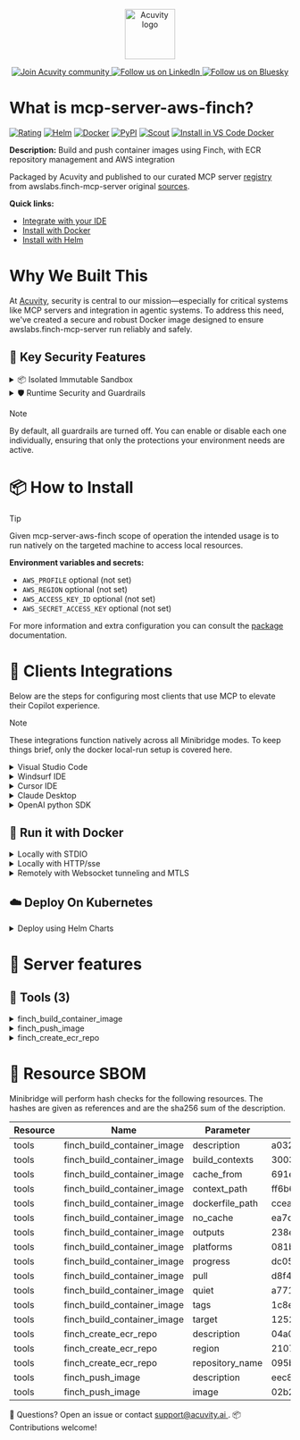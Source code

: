 <p align="center">
  <a href="https://acuvity.ai">
    <picture>
      <img src="https://mma.prnewswire.com/media/2544052/Acuvity__Logo.jpg" height="90" alt="Acuvity logo"/>
    </picture>
  </a>
</p>
<p align="center">
  <a href="https://discord.gg/BkU7fBkrNk">
    <img src="https://img.shields.io/badge/Acuvity-Join-7289DA?logo=discord&logoColor=fff" alt="Join Acuvity community" />
  </a>
<a href="https://www.linkedin.com/company/acuvity/">
    <img src="https://img.shields.io/badge/LinkedIn-Follow-7289DA" alt="Follow us on LinkedIn" />
  </a>
<a href="https://bsky.app/profile/acuvity.bsky.social">
    <img src="https://img.shields.io/badge/Bluesky-Follow-7289DA"?logo=bluesky&logoColor=fff" alt="Follow us on Bluesky" />
  </a>
</p>


# What is mcp-server-aws-finch?
[![Rating](https://img.shields.io/badge/B-3775A9?label=Rating)](https://docs.anthropic.com/en/docs/build-with-claude/tool-use/implement-tool-use#best-practices-for-tool-definitions)
[![Helm](https://img.shields.io/badge/1.0.0-3775A9?logo=helm&label=Charts&logoColor=fff)](https://hub.docker.com/r/acuvity/mcp-server-aws-finch/tags/)
[![Docker](https://img.shields.io/docker/image-size/acuvity/mcp-server-aws-finch/0.1.2?logo=docker&logoColor=fff&label=0.1.2)](https://hub.docker.com/r/acuvity/mcp-server-aws-finch)
[![PyPI](https://img.shields.io/badge/0.1.2-3775A9?logo=pypi&logoColor=fff&label=awslabs.finch-mcp-server)](https://github.com/awslabs/mcp/tree/HEAD/src/finch-mcp-server)
[![Scout](https://img.shields.io/badge/Active-3775A9?logo=docker&logoColor=fff&label=Scout)](https://hub.docker.com/r/acuvity/mcp-server-aws-finch/)
[![Install in VS Code Docker](https://img.shields.io/badge/VS_Code-One_click_install-0078d7?logo=githubcopilot)](https://insiders.vscode.dev/redirect/mcp/install?name=mcp-server-aws-finch&config=%7B%22args%22%3A%5B%22run%22%2C%22-i%22%2C%22--rm%22%2C%22--read-only%22%2C%22--tmpfs%22%2C%22%2Ftmp%3Arw%2Cnosuid%2Cnodev%22%2C%22docker.io%2Facuvity%2Fmcp-server-aws-finch%3A0.1.2%22%5D%2C%22command%22%3A%22docker%22%7D)

**Description:** Build and push container images using Finch, with ECR repository management and AWS integration

Packaged by Acuvity and published to our curated MCP server [registry](https://mcp.acuvity.ai) from awslabs.finch-mcp-server original [sources](https://github.com/awslabs/mcp/tree/HEAD/src/finch-mcp-server).

**Quick links:**

- [Integrate with your IDE](https://github.com/acuvity/mcp-servers-registry/blob/main/mcp-server-aws-finch/docker/README.md#-clients-integrations)
- [Install with Docker](https://github.com/acuvity/mcp-servers-registry/tree/main/mcp-server-aws-finch/docker/README.md#-run-it-with-docker)
- [Install with Helm](https://github.com/acuvity/mcp-servers-registry/tree/main/mcp-server-aws-finch/charts/mcp-server-aws-finch/README.md#how-to-install)

# Why We Built This

At [Acuvity](https://acuvity.ai), security is central to our mission—especially for critical systems like MCP servers and integration in agentic systems.
To address this need, we've created a secure and robust Docker image designed to ensure awslabs.finch-mcp-server run reliably and safely.

## 🔐 Key Security Features

<details>
<summary>📦 Isolated Immutable Sandbox </summary>

- **Isolated Execution**: All tools run within secure, containerized sandboxes to enforce process isolation and prevent lateral movement.
- **Non-root by Default**: Enforces least-privilege principles, minimizing the impact of potential security breaches.
- **Read-only Filesystem**: Ensures runtime immutability, preventing unauthorized modification.
- **Version Pinning**: Guarantees consistency and reproducibility across deployments by locking tool and dependency versions.
- **CVE Scanning**: Continuously scans images for known vulnerabilities using [Docker Scout](https://docs.docker.com/scout/) to support proactive mitigation.
- **SBOM & Provenance**: Delivers full supply chain transparency by embedding metadata and traceable build information."
</details>

<details>
<summary>🛡️ Runtime Security and Guardrails</summary>

**Minibridge Integration**: [Minibridge](https://github.com/acuvity/minibridge) establishes secure Agent-to-MCP connectivity, supports Rego/HTTP-based policy enforcement 🕵️, and simplifies orchestration.

The [ARC](https://github.com/acuvity/mcp-servers-registry/tree/main) container includes a [built-in Rego policy](https://github.com/acuvity/mcp-servers-registry/tree/main/mcp-server-aws-finch/docker/policy.rego) that enables a set of runtime "guardrails"" to help enforce security, privacy, and correct usage of your services. Below is an overview of each guardrail provided.

### 🔒 Resource Integrity

**Mitigates MCP Rug Pull Attacks**

* **Goal:** Protect users from malicious tool description changes after initial approval, preventing post-installation manipulation or deception.
* **Mechanism:** Locks tool descriptions upon client approval and verifies their integrity before execution. Any modification to the description triggers a security violation, blocking unauthorized changes from server-side updates.

### 🛡️ Guardrails

#### Covert Instruction Detection

Monitors incoming requests for hidden or obfuscated directives that could alter policy behavior.

* **Goal:** Stop attackers from slipping unnoticed commands or payloads into otherwise harmless data.
* **Mechanism:** Applies a library of regex patterns and binary‐encoding checks to the full request body. If any pattern matches a known covert channel (e.g., steganographic markers, hidden HTML tags, escape-sequence tricks), the request is rejected.

#### Sensitive Pattern Detection

Block user-defined sensitive data patterns (credential paths, filesystem references).

* **Goal:** Block accidental or malicious inclusion of sensitive information that violates data-handling rules.
* **Mechanism:** Runs a curated set of regexes against all payloads and tool descriptions—matching patterns such as `.env` files, RSA key paths, directory traversal sequences.

#### Shadowing Pattern Detection

Detects and blocks "shadowing" attacks, where a malicious MCP server sneaks hidden directives into its own tool descriptions to hijack or override the behavior of other, trusted tools.

* **Goal:** Stop a rogue server from poisoning the agent’s logic by embedding instructions that alter how a different server’s tools operate (e.g., forcing all emails to go to an attacker’s address even when the user calls a separate `send_email` tool).
* **Mechanism:** During policy load, each tool description is scanned for cross‐tool override patterns—such as `<IMPORTANT>` sections referencing other tool names, hidden side‐effects, or directives that apply to a different server’s API. Any description that attempts to shadow or extend instructions for a tool outside its own namespace triggers a policy violation and is rejected.

#### Schema Misuse Prevention

Enforces strict adherence to MCP input schemas.

* **Goal:** Prevent malformed or unexpected fields from bypassing validations, causing runtime errors, or enabling injections.
* **Mechanism:** Compares each incoming JSON object against the declared schema (required properties, allowed keys, types). Any extra, missing, or mistyped field triggers an immediate policy violation.

#### Cross-Origin Tool Access

Controls whether tools may invoke tools or services from external origins.

* **Goal:** Prevent untrusted or out-of-scope services from being called.
* **Mechanism:** Examines tool invocation requests and outgoing calls, verifying each target against an allowlist of approved domains or service names. Calls to any non-approved origin are blocked.

#### Secrets Redaction

Automatically masks sensitive values so they never appear in logs or responses.

* **Goal:** Ensure that API keys, tokens, passwords, and other credentials cannot leak in plaintext.
* **Mechanism:** Scans every text output for known secret formats (e.g., AWS keys, GitHub PATs, JWTs). Matches are replaced with `[REDACTED]` before the response is sent or recorded.

These controls ensure robust runtime integrity, prevent unauthorized behavior, and provide a foundation for secure-by-design system operations.

### Enable guardrails

To activate guardrails in your Docker containers, define the `GUARDRAILS` environment variable with the protections you need.

| Guardrail                        | Summary                                                                 |
|----------------------------------|-------------------------------------------------------------------------|
| `covert-instruction-detection`   | Detects hidden or obfuscated directives in requests.                    |
| `sensitive-pattern-detection`    | Flags patterns suggesting sensitive data or filesystem exposure.        |
| `shadowing-pattern-detection`    | Identifies tool descriptions that override or influence others.         |
| `schema-misuse-prevention`       | Enforces strict schema compliance on input data.                        |
| `cross-origin-tool-access`       | Controls calls to external services or APIs.                            |
| `secrets-redaction`              | Prevents exposure of credentials or sensitive values.                   |

Example: add `-e GUARDRAILS="secrets-redaction sensitive-pattern-detection"` to enable those guardrails.

## 🔒 Basic Authentication via Shared Secret

Provides a lightweight auth layer using a single shared token.

* **Mechanism:** Expects clients to send an `Authorization` header with the predefined secret.
* **Use Case:** Quickly lock down your endpoint in development or simple internal deployments—no complex OAuth/OIDC setup required.

To turn on Basic Authentication, define `BASIC_AUTH_SECRET` environment variable with a shared secret.

Example: add `-e BASIC_AUTH_SECRET="supersecret"` to enable the basic authentication.

> While basic auth will protect against unauthorized access, you should use it only in controlled environment,
> rotate credentials frequently and **always** use TLS.

</details>

> [!NOTE]
> By default, all guardrails are turned off. You can enable or disable each one individually, ensuring that only the protections your environment needs are active.


# 📦 How to Install


> [!TIP]
> Given mcp-server-aws-finch scope of operation the intended usage is to run natively on the targeted machine to access local resources.

**Environment variables and secrets:**
  - `AWS_PROFILE` optional (not set)
  - `AWS_REGION` optional (not set)
  - `AWS_ACCESS_KEY_ID` optional (not set)
  - `AWS_SECRET_ACCESS_KEY` optional (not set)

For more information and extra configuration you can consult the [package](https://github.com/awslabs/mcp/tree/HEAD/src/finch-mcp-server) documentation.

# 🧰 Clients Integrations

Below are the steps for configuring most clients that use MCP to elevate their Copilot experience.

> [!NOTE]
> These integrations function natively across all Minibridge modes.
> To keep things brief, only the docker local-run setup is covered here.

<details>
<summary>Visual Studio Code</summary>

To get started immediately, you can use the "one-click" link below:

[![Install in VS Code Docker](https://img.shields.io/badge/VS_Code-One_click_install-0078d7?logo=githubcopilot)](https://insiders.vscode.dev/redirect/mcp/install?name=mcp-server-aws-finch&config=%7B%22args%22%3A%5B%22run%22%2C%22-i%22%2C%22--rm%22%2C%22--read-only%22%2C%22--tmpfs%22%2C%22%2Ftmp%3Arw%2Cnosuid%2Cnodev%22%2C%22docker.io%2Facuvity%2Fmcp-server-aws-finch%3A0.1.2%22%5D%2C%22command%22%3A%22docker%22%7D)

## Global scope

Press `ctrl + shift + p` and type `Preferences: Open User Settings JSON` to add the following section:

```json
{
  "mcp": {
    "servers": {
      "acuvity-mcp-server-aws-finch": {
        "command": "docker",
        "args": [
          "run",
          "-i",
          "--rm",
          "--read-only",
          "--tmpfs",
          "/tmp:rw,nosuid,nodev",
          "docker.io/acuvity/mcp-server-aws-finch:0.1.2"
        ]
      }
    }
  }
}
```

## Workspace scope

In your workspace create a file called `.vscode/mcp.json` and add the following section:

```json
{
  "servers": {
    "acuvity-mcp-server-aws-finch": {
      "command": "docker",
      "args": [
        "run",
        "-i",
        "--rm",
        "--read-only",
        "--tmpfs",
        "/tmp:rw,nosuid,nodev",
        "docker.io/acuvity/mcp-server-aws-finch:0.1.2"
      ]
    }
  }
}
```

> To pass secrets you should use the `promptString` input type described in the [Visual Studio Code documentation](https://code.visualstudio.com/docs/copilot/chat/mcp-servers).

</details>

<details>
<summary>Windsurf IDE</summary>

In `~/.codeium/windsurf/mcp_config.json` add the following section:

```json
{
  "mcpServers": {
    "acuvity-mcp-server-aws-finch": {
      "command": "docker",
      "args": [
        "run",
        "-i",
        "--rm",
        "--read-only",
        "--tmpfs",
        "/tmp:rw,nosuid,nodev",
        "docker.io/acuvity/mcp-server-aws-finch:0.1.2"
      ]
    }
  }
}
```

See [Windsurf documentation](https://docs.windsurf.com/windsurf/mcp) for more info.

</details>

<details>
<summary>Cursor IDE</summary>

Add the following JSON block to your mcp configuration file:
- `~/.cursor/mcp.json` for global scope
- `.cursor/mcp.json` for project scope

```json
{
  "mcpServers": {
    "acuvity-mcp-server-aws-finch": {
      "command": "docker",
      "args": [
        "run",
        "-i",
        "--rm",
        "--read-only",
        "--tmpfs",
        "/tmp:rw,nosuid,nodev",
        "docker.io/acuvity/mcp-server-aws-finch:0.1.2"
      ]
    }
  }
}
```

See [cursor documentation](https://docs.cursor.com/context/model-context-protocol) for more information.

</details>
<details>

<summary>Claude Desktop</summary>

In the `claude_desktop_config.json` configuration file add the following section:

```json
{
  "mcpServers": {
    "acuvity-mcp-server-aws-finch": {
      "command": "docker",
      "args": [
        "run",
        "-i",
        "--rm",
        "--read-only",
        "--tmpfs",
        "/tmp:rw,nosuid,nodev",
        "docker.io/acuvity/mcp-server-aws-finch:0.1.2"
      ]
    }
  }
}
```

See [Anthropic documentation](https://docs.anthropic.com/en/docs/agents-and-tools/mcp) for more information.
</details>

<details>
<summary>OpenAI python SDK</summary>

## Running locally

```python
async with MCPServerStdio(
    params={
        "command": "docker",
        "args": ["run","-i","--rm","--read-only","--tmpfs","/tmp:rw,nosuid,nodev","docker.io/acuvity/mcp-server-aws-finch:0.1.2"]
    }
) as server:
    tools = await server.list_tools()
```

## Running remotely

```python
async with MCPServerSse(
    params={
        "url": "http://<ip>:<port>/sse",
    }
) as server:
    tools = await server.list_tools()
```

See [OpenAI Agents SDK docs](https://openai.github.io/openai-agents-python/mcp/) for more info.

</details>

## 🐳 Run it with Docker

<details>
<summary>Locally with STDIO</summary>

In your client configuration set:

- command: `docker`
- arguments: `run -i --rm --read-only --tmpfs /tmp:rw,nosuid,nodev docker.io/acuvity/mcp-server-aws-finch:0.1.2`

</details>

<details>
<summary>Locally with HTTP/sse</summary>

Simply run as:

```console
docker run -it -p 8000:8000 --rm --read-only --tmpfs /tmp:rw,nosuid,nodev docker.io/acuvity/mcp-server-aws-finch:0.1.2
```

Then on your application/client, you can configure to use it like:

```json
{
  "mcpServers": {
    "acuvity-mcp-server-aws-finch": {
      "url": "http://localhost:8000/sse"
    }
  }
}
```

You might have to use different ports for different tools.

</details>

<details>
<summary>Remotely with Websocket tunneling and MTLS </summary>

> This section assume you are familiar with TLS and certificates and will require:
> - a server certificate with proper DNS/IP field matching your tool deployment.
> - a client-ca used to sign client certificates

1. Start the server in `backend` mode
 - add an environment variable like `-e MINIBRIDGE_MODE=backend`
 - add the TLS certificates (recommended) through a volume let's say `/certs` ex (`-v $PWD/certs:/certs`)
 - instruct minibridge to use those certs with
   - `-e MINIBRIDGE_TLS_SERVER_CERT=/certs/server-cert.pem`
   - `-e MINIBRIDGE_TLS_SERVER_KEY=/certs/server-key.pem`
   - `-e MINIBRIDGE_TLS_SERVER_KEY_PASS=optional`
   - `-e MINIBRIDGE_TLS_SERVER_CLIENT_CA=/certs/client-ca.pem`

2. Start `minibridge` locally in frontend mode:
  - Get [minibridge](https://github.com/acuvity/minibridge) binary for your OS.

In your client configuration, Minibridge works like any other STDIO command.

Example for Claude Desktop:

```json
{
  "mcpServers": {
    "acuvity-mcp-server-aws-finch": {
      "command": "minibridge",
      "args": ["frontend", "--backend", "wss://<remote-url>:8000/ws", "--tls-client-backend-ca", "/path/to/ca/that/signed/the/server-cert.pem/ca.pem", "--tls-client-cert", "/path/to/client-cert.pem", "--tls-client-key", "/path/to/client-key.pem"]
    }
  }
}
```

That's it.

Minibridge offers a host of additional features. For step-by-step guidance, please visit the wiki. And if anything’s unclear, don’t hesitate to reach out!

</details>

## ☁️ Deploy On Kubernetes

<details>
<summary>Deploy using Helm Charts</summary>

### Chart settings requirements

This chart requires some mandatory information to be installed.

**Optional Secrets**:
  - `AWS_ACCESS_KEY_ID` secret to be set as secrets.AWS_ACCESS_KEY_ID either by `.value` or from existing with `.valueFrom`
  - `AWS_SECRET_ACCESS_KEY` secret to be set as secrets.AWS_SECRET_ACCESS_KEY either by `.value` or from existing with `.valueFrom`

**Optional Environment variables**:
  - `AWS_PROFILE=""` environment variable can be changed with env.AWS_PROFILE=""
  - `AWS_REGION=""` environment variable can be changed with env.AWS_REGION=""

### How to install

You can inspect the chart `README`:

```console
helm show readme oci://docker.io/acuvity/mcp-server-aws-finch --version 1.0.0
````

You can inspect the values that you can configure:

```console
helm show values oci://docker.io/acuvity/mcp-server-aws-finch --version 1.0.0
````

Install with helm

```console
helm install mcp-server-aws-finch oci://docker.io/acuvity/mcp-server-aws-finch --version 1.0.0
```

From there your MCP server mcp-server-aws-finch will be reachable by default through `http/sse` from inside the cluster using the Kubernetes Service `mcp-server-aws-finch` on port `8000` by default. You can change that by looking at the `service` section of the `values.yaml` file.

### How to Monitor

The deployment will create a Kubernetes service with a `healthPort`, that is used for liveness probes and readiness probes. This health port can also be used by the monitoring stack of your choice and exposes metrics under the `/metrics` path.

See full charts [Readme](https://github.com/acuvity/mcp-servers-registry/tree/main/mcp-server-aws-finch/charts/mcp-server-aws-finch/README.md) for more details about settings and runtime security including guardrails activation.

</details>

# 🧠 Server features

## 🧰 Tools (3)
<details>
<summary>finch_build_container_image</summary>

**Description**:

```
Build a container image using Finch.

    This tool builds a Docker image using the specified Dockerfile and context directory.
    It supports a range of build options including tags, platforms, and more.
    If the Dockerfile contains references to ECR repositories, it verifies that
    ecr login cred helper is properly configured before proceeding with the build.

    Note: for ecr-login to work server needs access to AWS credentials/profile which are configured
    in the server mcp configuration file.

    Returns:
        Result: An object containing:
            - status (str): "success" if the operation succeeded, "error" otherwise
            - message (str): A descriptive message about the result of the operation

    Example response:
        Result(status="success", message="Successfully built image from /path/to/Dockerfile")

    
```

**Parameter**:

| Name | Type | Description | Required? |
|-----------|------|-------------|-----------|
| build_contexts | any | List of additional build contexts | No
| cache_from | any | List of external cache sources | No
| context_path | string | Absolute path to the build context directory | Yes
| dockerfile_path | string | Absolute path to the Dockerfile | Yes
| no_cache | any | Whether to disable cache | No
| outputs | any | Output destination | No
| platforms | any | List of target platforms (e.g., ['linux/amd64', 'linux/arm64']) | No
| progress | any | Type of progress output | No
| pull | any | Whether to always pull base images | No
| quiet | any | Whether to suppress build output | No
| tags | any | List of tags to apply to the image (e.g., ['myimage:latest', 'myimage:v1']) | No
| target | any | Target build stage to build | No
</details>
<details>
<summary>finch_push_image</summary>

**Description**:

```
Push a container image to a repository using finch, replacing the tag with the image hash.

    If the image URL is an ECR repository, it verifies that ECR login cred helper is configured.
    This tool  gets the image hash, creates a new tag using the hash, and pushes the image with
    the hash tag to the repository. If the image URL is an ECR repository, it verifies that
    ECR login is properly configured before proceeding with the push.

    The tool expects the image to be already built and available locally. It uses
    'finch image inspect' to get the hash, 'finch image tag' to create a new tag,
    and 'finch image push' to perform the actual push operation.

    When the server is in read-only mode (which is the default unless --enable-aws-resource-write
    is specified), this tool will return an error when pushing to ECR repositories.

    Returns:
        Result: An object containing:
            - status (str): "success" if the operation succeeded, "error" otherwise
            - message (str): A descriptive message about the result of the operation

    Example response:
        Result(status="success", message="Successfully pushed image 123456789012.dkr.ecr.us-west-2.amazonaws.com/my-repo:abcdef123456 to ECR.")

    
```

**Parameter**:

| Name | Type | Description | Required? |
|-----------|------|-------------|-----------|
| image | string | The full image name to push, including the repository URL and tag | Yes
</details>
<details>
<summary>finch_create_ecr_repo</summary>

**Description**:

```
Check if an ECR repository exists and create it if it doesn't.

    This tool checks if the specified ECR repository exists using boto3.
    If the repository doesn't exist, it creates a new one with the given name.
    The tool requires appropriate AWS credentials configured.

    When the server is in read-only mode (which is the default unless --enable-aws-resource-write
    is specified), this tool will return an error and will not create any repositories.

    Returns:
        Result: An object containing:
            - status (str): "success" if the operation succeeded, "error" otherwise
            - message (str): A descriptive message about the result of the operation

    Example response:
        Result(status="success", message="Successfully created ECR repository 'my-app'.",
               repository_uri="123456789012.dkr.ecr.us-west-2.amazonaws.com/my-app",
               exists=False)

    
```

**Parameter**:

| Name | Type | Description | Required? |
|-----------|------|-------------|-----------|
| region | any | AWS region for the ECR repository. If not provided, uses the default region from AWS configuration | No
| repository_name | string | The name of the repository to check or create in ECR | Yes
</details>


# 🔐 Resource SBOM

Minibridge will perform hash checks for the following resources. The hashes are given as references and are the sha256 sum of the description.

| Resource | Name | Parameter | Hash |
|-----------|------|------|------|
| tools | finch_build_container_image | description | a032f46f885c822b40c6853da6dd32c4870d6026a6fba3ba498ee39b68ee9681 |
| tools | finch_build_container_image | build_contexts | 3003cba93599b7ced31728b00c4f071a54240c873f2de077fde5a3fb246ff703 |
| tools | finch_build_container_image | cache_from | 691e87558f13ad0fdcd83cfaa20b1ac0152d7fcdbaa4858a5574514075c62ae8 |
| tools | finch_build_container_image | context_path | ff6b60a5652f3e8258dedfab91d335e5e70d727d81f995fa8e0d9889ff8971b5 |
| tools | finch_build_container_image | dockerfile_path | ccea18d639a297331d4ccdc3cbfa4962fa49c0f19951b46bd8514eda61b367da |
| tools | finch_build_container_image | no_cache | ea7c3dfbde5681832955711cfd6d40d080e829f1b6120e3162732dc0b6a6ed7c |
| tools | finch_build_container_image | outputs | 238e482fa8a9ada09dde3d3a216ff4665ddd16b990e1cfb4a3db5455c134f7e5 |
| tools | finch_build_container_image | platforms | 081b5e92cc0551779218aa433a705a8e965bf5e20f7792bb62004ead6020cf82 |
| tools | finch_build_container_image | progress | dc052a04cc5163bf66c7991f91383c2fb141e52404d6f1ebb7c49e3769f743fd |
| tools | finch_build_container_image | pull | d8f4251c9fc88910202d4376765d6559451cfcdf9f427ffdb8d57827050d4027 |
| tools | finch_build_container_image | quiet | a771b790968d55af35427669f0e4b5e0b7691b0d4c9bc08c68721cc9840f014e |
| tools | finch_build_container_image | tags | 1c8ef65d829ca32e3571f823fc8f8182cb9aac1882bb93bcf1d1af5c3bd0face |
| tools | finch_build_container_image | target | 1252f7c1edfdf03a6db515d33fa7e6a2f248ea37baeefc8f9de107afda1a52db |
| tools | finch_create_ecr_repo | description | 04a058152bd7c311fbf05b9933f0769b148c7da6631191f96e5bbb0c60eeb535 |
| tools | finch_create_ecr_repo | region | 210797ec27d445b89e77aaa1095010a6ac14a3ce19b23c18902c4a3cf3651598 |
| tools | finch_create_ecr_repo | repository_name | 095b059da052e981c9f0e869c632ad4387dbb9375ff97e0660f2b9ab37568901 |
| tools | finch_push_image | description | eec837afa9d233bd13eab38c4c8f45c937c75c6a897efe32b2ec15d54fcac703 |
| tools | finch_push_image | image | 02b24e4a2501f9c57fa9653f62b93df9bb837e5dfbc47df06f63de021cca19fa |


💬 Questions? Open an issue or contact [ support@acuvity.ai ](mailto:support@acuvity.ai).
📦 Contributions welcome!
